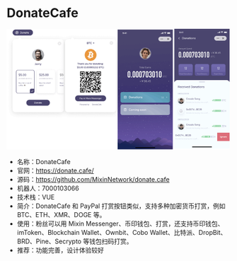 # DonateCafe

![](./donate-cafe.png)

- 名称：DonateCafe
- 官网：https://donate.cafe/
- 源码：https://github.com/MixinNetwork/donate.cafe
- 机器人：7000103066
- 技术栈：VUE
- 简介：DonateCafe 和 PayPal 打赏按钮类似，支持多种加密货币打赏，例如 BTC、ETH、XMR、DOGE 等。
- 使用：粉丝可以用 Mixin Messenger、币印钱包、打赏，还支持币印钱包、imToken、Blockchain Wallet、Ownbit、Cobo Wallet、比特派、DropBit、BRD、Pine、Secrypto 等钱包扫码打赏。
- 推荐：功能完善，设计体验较好

